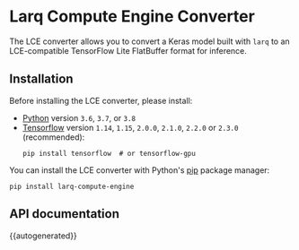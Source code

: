 # Larq Compute Engine Converter

The LCE converter allows you to convert a Keras model built with `larq` to an LCE-compatible TensorFlow Lite FlatBuffer format for inference.

## Installation

Before installing the LCE converter, please install:

- [Python](https://www.python.org/) version `3.6`, `3.7`, or `3.8`
- [Tensorflow](https://www.tensorflow.org/install) version `1.14`, `1.15`, `2.0.0`, `2.1.0`, `2.2.0` or `2.3.0` (recommended):
  ```shell
  pip install tensorflow  # or tensorflow-gpu
  ```

You can install the LCE converter with Python's [pip](https://pip.pypa.io/en/stable/) package manager:

```shell
pip install larq-compute-engine
```

## API documentation

{{autogenerated}}
